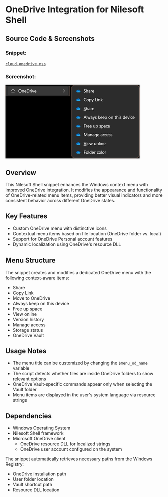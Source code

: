 # OneDrive Integration for Nilesoft Shell

## Source Code & Screenshots

### Snippet:
[`cloud.onedrive.nss`](/ex2.user.cloud.share/cloud.onedrive.nss)

### Screenshot:
![Screenshot](/ex2.user.cloud.share/cloud.onedrive.png)

## Overview
This Nilesoft Shell snippet enhances the Windows context menu with improved OneDrive integration. It modifies the appearance and functionality of OneDrive-related menu items, providing better visual indicators and more consistent behavior across different OneDrive states.

## Key Features
- Custom OneDrive menu with distinctive icons
- Contextual menu items based on file location (OneDrive folder vs. local)
- Support for OneDrive Personal account features
- Dynamic localization using OneDrive's resource DLL

## Menu Structure
The snippet creates and modifies a dedicated OneDrive menu with the following context-aware items:
- Share
- Copy Link
- Move to OneDrive
- Always keep on this device
- Free up space
- View online
- Version history
- Manage access
- Storage status
- OneDrive Vault

## Usage Notes
- The menu title can be customized by changing the `$menu_od_name` variable
- The script detects whether files are inside OneDrive folders to show relevant options
- OneDrive Vault-specific commands appear only when selecting the Vault folder
- Menu items are displayed in the user's system language via resource strings

## Dependencies
- Windows Operating System
- Nilesoft Shell framework
- Microsoft OneDrive client
  - OneDrive resource DLL for localized strings
  - OneDrive user account configured on the system

The snippet automatically retrieves necessary paths from the Windows Registry:
- OneDrive installation path
- User folder location
- Vault shortcut path
- Resource DLL location
